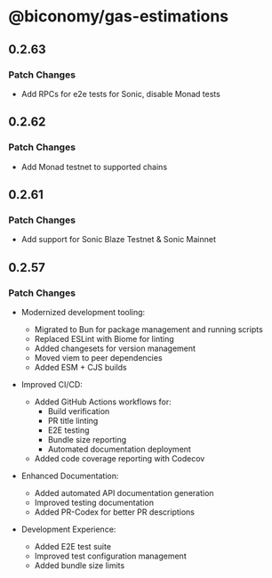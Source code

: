 # @biconomy/gas-estimations

## 0.2.63

### Patch Changes

- Add RPCs for e2e tests for Sonic, disable Monad tests

## 0.2.62

### Patch Changes

- Add Monad testnet to supported chains

## 0.2.61

### Patch Changes

- Add support for Sonic Blaze Testnet & Sonic Mainnet

## 0.2.57

### Patch Changes

- Modernized development tooling:

  - Migrated to Bun for package management and running scripts
  - Replaced ESLint with Biome for linting
  - Added changesets for version management
  - Moved viem to peer dependencies
  - Added ESM + CJS builds

- Improved CI/CD:

  - Added GitHub Actions workflows for:
    - Build verification
    - PR title linting
    - E2E testing
    - Bundle size reporting
    - Automated documentation deployment
  - Added code coverage reporting with Codecov

- Enhanced Documentation:

  - Added automated API documentation generation
  - Improved testing documentation
  - Added PR-Codex for better PR descriptions

- Development Experience:
  - Added E2E test suite
  - Improved test configuration management
  - Added bundle size limits
